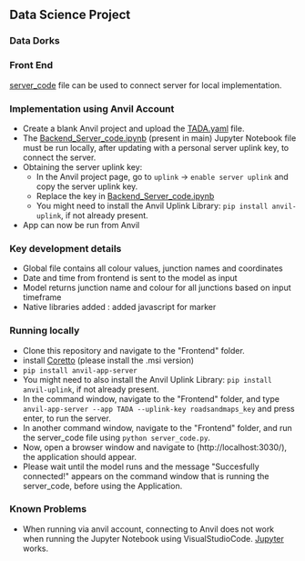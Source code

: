 ## Data Science Project
### Data Dorks

### Front End

[server_code](./server_code.py) file can be used to connect server for local implementation.

### Implementation using Anvil Account

  - Create a blank Anvil project and upload the [TADA.yaml](../TADA.yaml) file.
  - The [Backend_Server_code.ipynb](../Backend_and_Server.ipynb) (present in main) Jupyter Notebook file must be run locally, after updating with a personal server uplink key, to connect the server.
  - Obtaining the server uplink key:
    - In the Anvil project page, go to ``uplink`` -> ``enable server uplink`` and copy the server uplink key.
    - Replace the key in [Backend_Server_code.ipynb](../Backend_and_Server.ipynb) 
    - You might need to install the Anvil Uplink Library: ``pip install anvil-uplink``, if not already present.
  - App can now be run from Anvil

### Key development details

  - Global file contains all colour values, junction names and coordinates
  - Date and time from frontend is sent to the model as input
  - Model returns junction name and colour for all junctions based on input timeframe
  - Native libraries added : added javascript for marker

### Running locally

  - Clone this repository and navigate to the "Frontend" folder.
  - install [Coretto](https://docs.aws.amazon.com/corretto/latest/corretto-21-ug/downloads-list.html) (please install the .msi version)
  - ``pip install anvil-app-server``
  - You might need to also install the Anvil Uplink Library: ``pip install anvil-uplink``, if not already present.
  - In the command window, navigate to the "Frontend" folder, and type ``anvil-app-server --app TADA --uplink-key roadsandmaps_key`` and press enter, to run the server.
  - In another command window, navigate to the "Frontend" folder, and run the server_code file using ``python server_code.py``.
  - Now, open a browser window and navigate to (http://localhost:3030/), the application should appear.
  - Please wait until the model runs and the message "Succesfully connected!" appears on the command window that is running the server_code, before using the Application.

### Known Problems
- When running via anvil account, connecting to Anvil does not work when running the Jupyter Notebook using VisualStudioCode. [Jupyter](https://jupyter.org/install) works.
